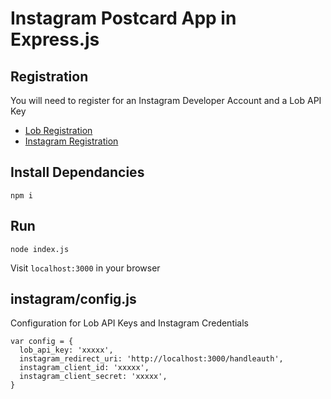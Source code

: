 # Instagram Postcard App in Express.js

## Registration

You will need to register for an Instagram Developer Account and a Lob API Key

* [Lob Registration](https://dashboard.lob.com/#/register)
* [Instagram Registration](https://instagram.com/developer/?hl=en)


## Install Dependancies
```
npm i
```

## Run
```
node index.js
```

Visit `localhost:3000` in your browser


## instagram/config.js
Configuration for Lob API Keys and Instagram Credentials

```
var config = {
  lob_api_key: 'xxxxx',
  instagram_redirect_uri: 'http://localhost:3000/handleauth',
  instagram_client_id: 'xxxxx',
  instagram_client_secret: 'xxxxx',
}
```


